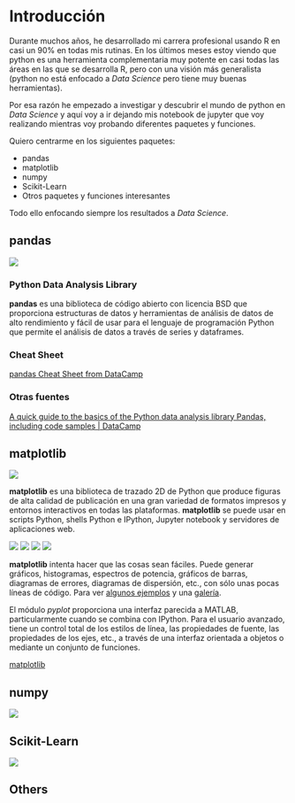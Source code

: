 # Introducción

Durante muchos años, he desarrollado mi carrera profesional usando R en casi un 90% en todas mis rutinas. En los últimos meses estoy viendo que python es una herramienta complementaria muy potente en casi todas las áreas en las que se desarrolla R, pero con una visión más generalista (python no está enfocado a _Data Science_ pero tiene muy buenas herramientas).

Por esa razón he empezado a investigar y descubrir el mundo de python en _Data Science_ y aquí voy a ir dejando mis notebook de jupyter que voy realizando mientras voy probando diferentes paquetes y funciones.

Quiero centrarme en los siguientes paquetes:

  * pandas
  * matplotlib
  * numpy
  * Scikit-Learn
  * Otros paquetes y funciones interesantes

Todo ello enfocando siempre los resultados a _Data Science_.

## pandas

![](https://pandas.pydata.org/_static/pandas_logo.png)

### Python Data Analysis Library 

**pandas** es una biblioteca de código abierto con licencia BSD que proporciona estructuras de datos y herramientas de análisis de datos de alto rendimiento y fácil de usar para el lenguaje de programación Python que permite el análisis de datos a través de series y dataframes.

### Cheat Sheet

[pandas Cheat Sheet from DataCamp](https://s3.amazonaws.com/assets.datacamp.com/blog_assets/PandasPythonForDataScience.pdf)

### Otras fuentes

[A quick guide to the basics of the Python data analysis library Pandas, including code samples | DataCamp](https://www.datacamp.com/community/blog/python-pandas-cheat-sheet)  


## matplotlib

![](https://matplotlib.org/_static/logo2.png)

**matplotlib** es una biblioteca de trazado 2D de Python que produce figuras de alta calidad de publicación en una gran variedad de formatos impresos y entornos interactivos en todas las plataformas. **matplotlib** se puede usar en scripts Python, shells Python e IPython, Jupyter notebook y servidores de aplicaciones web.

![](https://matplotlib.org/_images/sphx_glr_membrane_thumb.png) ![](https://matplotlib.org/_images/sphx_glr_histogram_thumb.png) ![](https://matplotlib.org/_images/sphx_glr_contour_thumb.png) ![](https://matplotlib.org/_images/sphx_glr_3D_thumb.png)

**matplotlib** intenta hacer que las cosas sean fáciles. Puede generar gráficos, histogramas, espectros de potencia, gráficos de barras, diagramas de errores, diagramas de dispersión, etc., con sólo unas pocas líneas de código. Para ver [algunos ejemplos](https://matplotlib.org/tutorials/introductory/sample_plots.html) y una [galería](https://matplotlib.org/gallery/index.html).

El módulo _pyplot_ proporciona una interfaz parecida a MATLAB, particularmente cuando se combina con IPython. Para el usuario avanzado, tiene un control total de los estilos de línea, las propiedades de fuente, las propiedades de los ejes, etc., a través de una interfaz orientada a objetos o mediante un conjunto de funciones.

[matplotlib](https://matplotlib.org/)

## numpy

![](https://i1.wp.com/www.everythingai.co.in/wp-content/uploads/2018/03/285.jpg?resize=760%2C430)

## Scikit-Learn

![](https://sthua.edu.sg/wp-content/uploads/2018/03/scikit-learn-logo.png)

## Others




    
